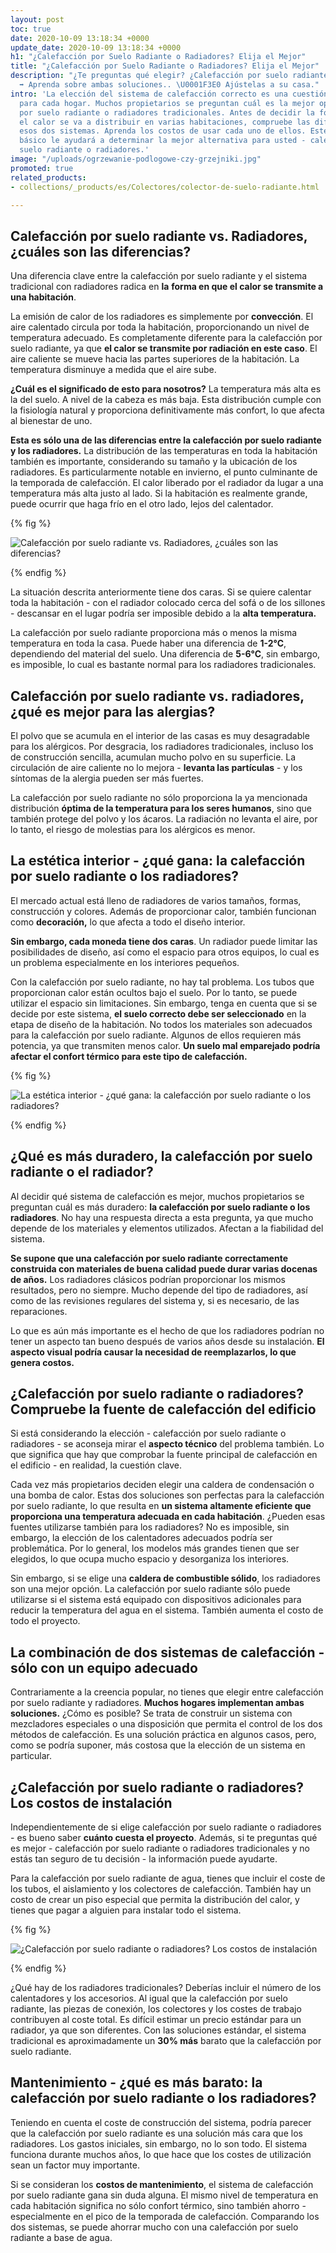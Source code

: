 ```yaml
---
layout: post
toc: true
date: 2020-10-09 13:18:34 +0000
update_date: 2020-10-09 13:18:34 +0000
h1: "¿Calefacción por Suelo Radiante o Radiadores? Elija el Mejor"
title: "¿Calefacción por Suelo Radiante o Radiadores? Elija el Mejor"
description: "¿Te preguntas qué elegir? ¿Calefacción por suelo radiante o radiadores?
  ➡️ Aprenda sobre ambas soluciones.. \U0001F3E0 Ajústelas a su casa."
intro: 'La elección del sistema de calefacción correcto es una cuestión fundamental
  para cada hogar. Muchos propietarios se preguntan cuál es la mejor opción: calefacción
  por suelo radiante o radiadores tradicionales. Antes de decidir la forma en que
  el calor se va a distribuir en varias habitaciones, compruebe las diferencias entre
  esos dos sistemas. Aprenda los costos de usar cada uno de ellos. Este conocimiento
  básico le ayudará a determinar la mejor alternativa para usted - calefacción por
  suelo radiante o radiadores.'
image: "/uploads/ogrzewanie-podlogowe-czy-grzejniki.jpg"
promoted: true
related_products:
- collections/_products/es/Colectores/colector-de-suelo-radiante.html

---
```

## Calefacción por suelo radiante vs. Radiadores, ¿cuáles son las diferencias?

Una diferencia clave entre la calefacción por suelo radiante y el sistema tradicional con radiadores radica en **la** **forma en que el calor se transmite a una habitación**.

La emisión de calor de los radiadores es simplemente por **convección**. El aire calentado circula por toda la habitación, proporcionando un nivel de temperatura adecuado. Es completamente diferente para la calefacción por suelo radiante, ya que **el calor se transmite por radiación en este caso**. El aire caliente se mueve hacia las partes superiores de la habitación. La temperatura disminuye a medida que el aire sube.

**¿Cuál es el significado de esto para nosotros?** La temperatura más alta es la del suelo. A nivel de la cabeza es más baja. Esta distribución cumple con la fisiología natural y proporciona definitivamente más confort, lo que afecta al bienestar de uno.

**Esta es sólo una de las diferencias entre la calefacción por suelo radiante y los radiadores.** La distribución de las temperaturas en toda la habitación también es importante, considerando su tamaño y la ubicación de los radiadores. Es particularmente notable en invierno, el punto culminante de la temporada de calefacción. El calor liberado por el radiador da lugar a una temperatura más alta justo al lado. Si la habitación es realmente grande, puede ocurrir que haga frío en el otro lado, lejos del calentador.

{% fig %}

 ![Calefacción por suelo radiante vs. Radiadores, ¿cuáles son las diferencias?](/uploads/ogrzewanie-podlogowe-czy-grzejniki-1.jpg "Calefacción por suelo radiante vs. Radiadores, ¿cuáles son las diferencias?") 

{% endfig %}

La situación descrita anteriormente tiene dos caras. Si se quiere calentar toda la habitación - con el radiador colocado cerca del sofá o de los sillones - descansar en el lugar podría ser imposible debido a la **alta temperatura.**

La calefacción por suelo radiante proporciona más o menos la misma temperatura en toda la casa. Puede haber una diferencia de **1-2°C**, dependiendo del material del suelo. Una diferencia de **5-6°C**, sin embargo, es imposible, lo cual es bastante normal para los radiadores tradicionales.

## Calefacción por suelo radiante vs. radiadores, ¿qué es mejor para las alergias?

El polvo que se acumula en el interior de las casas es muy desagradable para los alérgicos. Por desgracia, los radiadores tradicionales, incluso los de construcción sencilla, acumulan mucho polvo en su superficie. La circulación de aire caliente no lo mejora - **levanta las partículas** - y los síntomas de la alergia pueden ser más fuertes.

La calefacción por suelo radiante no sólo proporciona la ya mencionada distribución **óptima de la temperatura para los seres humanos**, sino que también protege del polvo y los ácaros. La radiación no levanta el aire, por lo tanto, el riesgo de molestias para los alérgicos es menor.

## La estética interior - ¿qué gana: la calefacción por suelo radiante o los radiadores?

El mercado actual está lleno de radiadores de varios tamaños, formas, construcción y colores. Además de proporcionar calor, también funcionan como **decoración,** lo que afecta a todo el diseño interior.

**Sin embargo, cada moneda tiene dos caras**. Un radiador puede limitar las posibilidades de diseño, así como el espacio para otros equipos, lo cual es un problema especialmente en los interiores pequeños.

Con la calefacción por suelo radiante, no hay tal problema. Los tubos que proporcionan calor están ocultos bajo el suelo. Por lo tanto, se puede utilizar el espacio sin limitaciones. Sin embargo, tenga en cuenta que si se decide por este sistema, **el suelo correcto debe ser seleccionado** en la etapa de diseño de la habitación. No todos los materiales son adecuados para la calefacción por suelo radiante. Algunos de ellos requieren más potencia, ya que transmiten menos calor. **Un suelo mal emparejado podría afectar el confort térmico para este tipo de calefacción.**

{% fig %}

![La estética interior - ¿qué gana: la calefacción por suelo radiante o los radiadores?](/uploads/podloga-pod-ogrzewanie-podlogowe.jpg "La estética interior - ¿qué gana: la calefacción por suelo radiante o los radiadores?") 

{% endfig %}

## ¿Qué es más duradero, la calefacción por suelo radiante o el radiador?

Al decidir qué sistema de calefacción es mejor, muchos propietarios se preguntan cuál es más duradero: **la calefacción por suelo radiante o los radiadores**. No hay una respuesta directa a esta pregunta, ya que mucho depende de los materiales y elementos utilizados. Afectan a la fiabilidad del sistema.

**Se supone que una calefacción por suelo radiante correctamente construida con materiales de buena calidad puede durar varias docenas de años.** Los radiadores clásicos podrían proporcionar los mismos resultados, pero no siempre. Mucho depende del tipo de radiadores, así como de las revisiones regulares del sistema y, si es necesario, de las reparaciones.

Lo que es aún más importante es el hecho de que los radiadores podrían no tener un aspecto tan bueno después de varios años desde su instalación. **El aspecto visual podría causar la necesidad de reemplazarlos, lo que genera costos.**

## ¿Calefacción por suelo radiante o radiadores? Compruebe la fuente de calefacción del edificio

Si está considerando la elección - calefacción por suelo radiante o radiadores - se aconseja mirar el **aspecto técnico** del problema también. Lo que significa que hay que comprobar la fuente principal de calefacción en el edificio - en realidad, la cuestión clave.

Cada vez más propietarios deciden elegir una caldera de condensación o una bomba de calor. Estas dos soluciones son perfectas para la calefacción por suelo radiante, lo que resulta en **un sistema altamente eficiente que proporciona una temperatura adecuada en cada habitación**. ¿Pueden esas fuentes utilizarse también para los radiadores? No es imposible, sin embargo, la elección de los calentadores adecuados podría ser problemática. Por lo general, los modelos más grandes tienen que ser elegidos, lo que ocupa mucho espacio y desorganiza los interiores.

Sin embargo, si se elige una **caldera de combustible sólido**, los radiadores son una mejor opción. La calefacción por suelo radiante sólo puede utilizarse si el sistema está equipado con dispositivos adicionales para reducir la temperatura del agua en el sistema. También aumenta el costo de todo el proyecto.

## La combinación de dos sistemas de calefacción - sólo con un equipo adecuado

Contrariamente a la creencia popular, no tienes que elegir entre calefacción por suelo radiante y radiadores. **Muchos hogares implementan ambas soluciones.** ¿Cómo es posible? Se trata de construir un sistema con mezcladores especiales o una disposición que permita el control de los dos métodos de calefacción. Es una solución práctica en algunos casos, pero, como se podría suponer, más costosa que la elección de un sistema en particular.

## ¿Calefacción por suelo radiante o radiadores? Los costos de instalación

Independientemente de si elige calefacción por suelo radiante o radiadores - es bueno saber **cuánto cuesta el proyecto**. Además, si te preguntas qué es mejor - calefacción por suelo radiante o radiadores tradicionales y no estás tan seguro de tu decisión - la información puede ayudarte.

Para la calefacción por suelo radiante de agua, tienes que incluir el coste de los tubos, el aislamiento y los colectores de calefacción. También hay un costo de crear un piso especial que permita la distribución del calor, y tienes que pagar a alguien para instalar todo el sistema.

{% fig %}

 ![¿Calefacción por suelo radiante o radiadores? Los costos de instalación](/uploads/wyposazenie-ogrzewanie-podlogowe-czy-grzejniki.jpg "¿Calefacción por suelo radiante o radiadores? Los costos de instalación") 

{% endfig %}

¿Qué hay de los radiadores tradicionales? Deberías incluir el número de los calentadores y los accesorios. Al igual que la calefacción por suelo radiante, las piezas de conexión, los colectores y los costes de trabajo contribuyen al coste total. Es difícil estimar un precio estándar para un radiador, ya que son diferentes. Con las soluciones estándar, el sistema tradicional es aproximadamente un **30% más** barato que la calefacción por suelo radiante.

## Mantenimiento - ¿qué es más barato: la calefacción por suelo radiante o los radiadores?

Teniendo en cuenta el coste de construcción del sistema, podría parecer que la calefacción por suelo radiante es una solución más cara que los radiadores. Los gastos iniciales, sin embargo, no lo son todo. El sistema funciona durante muchos años, lo que hace que los costes de utilización sean un factor muy importante.

Si se consideran los **costos de mantenimiento**, el sistema de calefacción por suelo radiante gana sin duda alguna. El mismo nivel de temperatura en cada habitación significa no sólo confort térmico, sino también ahorro - especialmente en el pico de la temporada de calefacción. Comparando los dos sistemas, se puede ahorrar mucho con una calefacción por suelo radiante a base de agua.